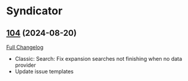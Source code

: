 # Syndicator

## [104](https://github.com/Baganator/Syndicator/tree/104) (2024-08-20)
[Full Changelog](https://github.com/Baganator/Syndicator/compare/103...104) 

- Classic: Search: Fix expansion searches not finishing when no data provider  
- Update issue templates  
